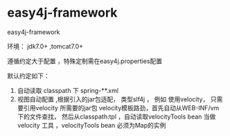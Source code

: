 # easy4j-framework
easy4j-framework

环境： jdk7.0+ ,tomcat7.0+

遵循约定大于配置 ，特殊定制需在easy4j.properties配置

默认约定如下：

1. 自动读取 classpath 下 spring-**.xml
2. 视图自动配置 ,根据引入的jar包适配， 类型slf4j ， 例如 使用velocity， 只需要引用velocity 所需要的jar包
velocity模板路劲，首先自动从WEB-INF/vm 下的文件查找， 然后从classpath:tpl ，自动读取velocityTools bean 当做velocity 工具
，velocityTools bean 必须为Map的实例






